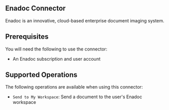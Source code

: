 ## Enadoc Connector
Enadoc is an innovative, cloud-based enterprise document imaging system.

## Prerequisites
You will need the following to use the connector:
* An Enadoc subscription and user account

## Supported Operations
The following operations are available when using this connector:
* `Send to My Workspace`: Send a document to the user's Enadoc workspace